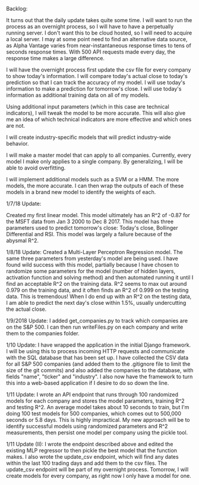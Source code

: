 Backlog:

It turns out that the daily update takes quite some time.  I will want to run the process as an overnight process, so I will have to have a perpetually running server.  I don't want this to be cloud hosted, so I will need to acquire a local server.  I may at some point need to find an alternative data source, as Alpha Vantage varies from near-instantaneous response times to tens of seconds response times.  With 500 API requests made every day, the response time makes a large difference.

I will have the overnight process first update the csv file for every company to show today's information.  I will compare today's actual close to today's prediction so that I can track the accuracy of my model.  I will use today's information to make a prediction for tomorrow's close.  I will use today's information as additional training data on all of my models.

Using additional input parameters (which in this case are technical indicators), I will tweak the model to be more accurate.  This will also give me an idea of which technical indicators are more effective and which ones are not.

I will create industry-specific models that will predict industry-wide behavior.

I will make a master model that can apply to all companies.  Currently, every model I make only applies to a single company.  By generalizing, I will be able to avoid overfitting.

I will implement additional models such as a SVM or a HMM.  The more models, the more accurate.  I can then wrap the outputs of each of these models in a brand new model to identify the weights of each.

1/7/18 Update:

Created my first linear model.  This model ultimately has an R^2 of -0.87 for the MSFT data from Jan 3 2000 to Dec 8 2017.  This model has three parameters used to predict tomorrow's close: Today's close, Bollinger Differential and RSI.  This model was largely a failure because of the abysmal R^2.  

1/8/18 Update:
Created a Multi-Layer Perceptron Regression model.  The same three parameters from yesterday's model are being used.  I have found wild success with this model, partially because I have chosen to randomize some parameters for the model (number of hidden layers, activation function and solving method) and then automated running it until I find an acceptable R^2 on the training data.  R^2 seems to max out around 0.979 on the training data, and it often finds an R^2 of 0.999 on the testing data.  This is tremendous!  When I do end up with an R^2 on the testing data, I am able to predict the next day's close within 1.5%, usually undercutting the actual close.  

1/9/2018 Update:
I added get_companies.py to track which companies are on the S&P 500.  I can then run writeFiles.py on each company and write them to the companies folder.  


1/10 Update:
I have wrapped the application in the initial Django framework.  I will be using this to process incoming HTTP requests and communicate with the SQL database that has been set up.  I have collected the CSV data for all S&P 500 companies (and added them to the .gitignore file to limit the size of the git commits) and also added the companies to the database, with fields "name", "ticker" and "industry".  I also now have the framework to turn this into a web-based application if I desire to do so down the line.

1/11 Update:
I wrote an API endpoint that runs through 100 randomized models for each company and stores the model parameters, training R^2 and testing R^2.  An average model takes about 10 seconds to train, but I'm doing 100 test models for 500 companies, which comes out to 500,000 seconds or 5.8 days.  This is highly impractical.  My new approach will be to identify successful models using randomized parameters and R^2 measurements, then persist one model per company using the pickle tool.

1/11 Update (II):
I wrote the endpoint described above and edited the existing MLP regressor to then pickle the best model that the function makes.  I also wrote the update_csv endpoint, which will find any dates within the last 100 trading days and add them to the csv files.  The update_csv endpoint will be part of my overnight process.  Tomorrow, I will create models for every company, as right now I only have a model for one.
